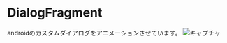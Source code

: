 DialogFragment
==============

androidのカスタムダイアログをアニメーションさせています。
![キャプチャ](https://plus.google.com/photos/115124377778935684128/albums/5910015208782409361/5910015215999402402?banner=pwa&pid=5910015215999402402&oid=115124377778935684128)

